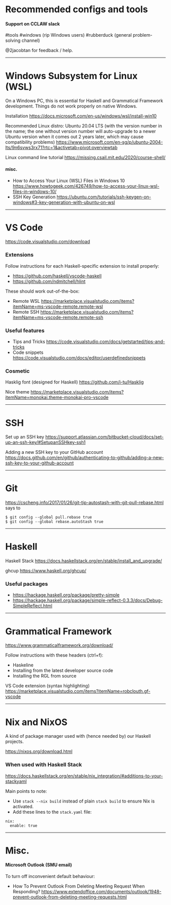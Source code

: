 # Recommended configs and tools

#### Support on CCLAW slack

\#tools #windows (rip Windows users) #rubberduck (general problem-solving channel)

@2jacobtan for feedback / help.

---

# Windows Subsystem for Linux (WSL)

On a Windows PC, this is essential for Haskell and Grammatical Framework development. Things do not work properly on native Windows.

Installation https://docs.microsoft.com/en-us/windows/wsl/install-win10

Recommended Linux distro: Ubuntu 20.04 LTS (with the version number in the name; the one without version number will auto-upgrade to a newer Ubuntu version when it comes out 2 years later, which may cause compatibility problems)
https://www.microsoft.com/en-sg/p/ubuntu-2004-lts/9n6svws3rx71?rtc=1&activetab=pivot:overviewtab

Linux command line tutorial https://missing.csail.mit.edu/2020/course-shell/

#### misc.
- How to Access Your Linux (WSL) Files in Windows 10 https://www.howtogeek.com/426749/how-to-access-your-linux-wsl-files-in-windows-10/
- SSH Key Generation https://ubuntu.com/tutorials/ssh-keygen-on-windows#3-key-generation-with-ubuntu-on-wsl

---

# VS Code

https://code.visualstudio.com/download

### Extensions

Follow instructions for each Haskell-specific extension to install properly:
- https://github.com/haskell/vscode-haskell
- https://github.com/ndmitchell/hlint

These should work out-of-the-box:
- Remote WSL https://marketplace.visualstudio.com/items?itemName=ms-vscode-remote.remote-wsl
- Remote SSH https://marketplace.visualstudio.com/items?itemName=ms-vscode-remote.remote-ssh
  
### Useful features

- Tips and Tricks https://code.visualstudio.com/docs/getstarted/tips-and-tricks
- Code snippets https://code.visualstudio.com/docs/editor/userdefinedsnippets

### Cosmetic
Hasklig font (designed for Haskell) https://github.com/i-tu/Hasklig

Nice theme https://marketplace.visualstudio.com/items?itemName=monokai.theme-monokai-pro-vscode

---

# SSH

Set up an SSH key https://support.atlassian.com/bitbucket-cloud/docs/set-up-an-ssh-key/#SetupanSSHkey-ssh1

Adding a new SSH key to your GitHub account https://docs.github.com/en/github/authenticating-to-github/adding-a-new-ssh-key-to-your-github-account

---

# Git

https://cscheng.info/2017/01/26/git-tip-autostash-with-git-pull-rebase.html says to

```
$ git config --global pull.rebase true
$ git config --global rebase.autoStash true
```

---

# Haskell

Haskell Stack https://docs.haskellstack.org/en/stable/install_and_upgrade/

ghcup https://www.haskell.org/ghcup/

### Useful packages
- https://hackage.haskell.org/package/pretty-simple
- https://hackage.haskell.org/package/simple-reflect-0.3.3/docs/Debug-SimpleReflect.html

---

# Grammatical Framework

https://www.grammaticalframework.org/download/

Follow instructions with these headers (ctrl+f):
- Haskeline
- Installing from the latest developer source code
- Installing the RGL from source

VS Code extension (syntax highlighting) https://marketplace.visualstudio.com/items?itemName=robclouth.gf-vscode

---

# Nix and NixOS

A kind of package manager used with (hence needed by) our Haskell projects.

https://nixos.org/download.html

### When used with Haskell Stack

https://docs.haskellstack.org/en/stable/nix_integration/#additions-to-your-stackyaml

Main points to note:

- Use `stack --nix build` instead of plain `stack build` to ensure Nix is activated.
- Add these lines to the `stack.yaml` file:
```
nix:
  enable: true
```

---

# Misc.

#### Microsoft Outlook (SMU email)

To turn off inconvenient default behaviour:

- How To Prevent Outlook From Deleting Meeting Request When Responding? https://www.extendoffice.com/documents/outlook/1948-prevent-outlook-from-deleting-meeting-requests.html
